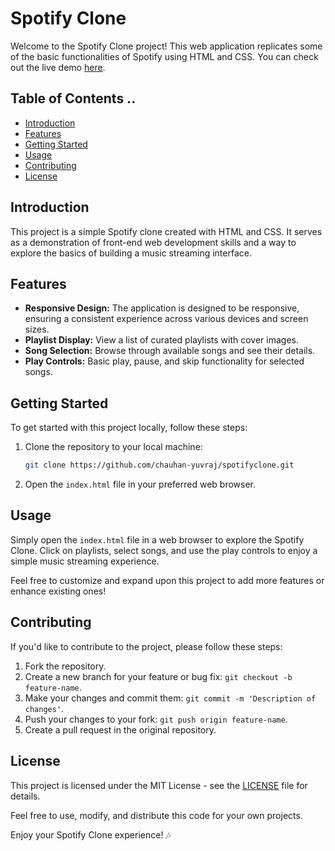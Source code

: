 # Spotify Clone

Welcome to the Spotify Clone project! This web application replicates some of the basic functionalities of Spotify using HTML and CSS. You can check out the live demo [here](https://chauhan-yuvraj.github.io/spotifyclone/).

## Table of Contents ..

- [Introduction](#introduction)
- [Features](#features)
- [Getting Started](#getting-started)
- [Usage](#usage)
- [Contributing](#contributing)
- [License](#license)

## Introduction

This project is a simple Spotify clone created with HTML and CSS. It serves as a demonstration of front-end web development skills and a way to explore the basics of building a music streaming interface.

## Features

- **Responsive Design:** The application is designed to be responsive, ensuring a consistent experience across various devices and screen sizes.
- **Playlist Display:** View a list of curated playlists with cover images.
- **Song Selection:** Browse through available songs and see their details.
- **Play Controls:** Basic play, pause, and skip functionality for selected songs.

## Getting Started

To get started with this project locally, follow these steps:

1. Clone the repository to your local machine:

    ```bash
    git clone https://github.com/chauhan-yuvraj/spotifyclone.git
    ```

2. Open the `index.html` file in your preferred web browser.

## Usage

Simply open the `index.html` file in a web browser to explore the Spotify Clone. Click on playlists, select songs, and use the play controls to enjoy a simple music streaming experience.

Feel free to customize and expand upon this project to add more features or enhance existing ones!

## Contributing

If you'd like to contribute to the project, please follow these steps:

1. Fork the repository.
2. Create a new branch for your feature or bug fix: `git checkout -b feature-name`.
3. Make your changes and commit them: `git commit -m 'Description of changes'`.
4. Push your changes to your fork: `git push origin feature-name`.
5. Create a pull request in the original repository.

## License

This project is licensed under the MIT License - see the [LICENSE](LICENSE) file for details.

Feel free to use, modify, and distribute this code for your own projects.

Enjoy your Spotify Clone experience! 🎶
